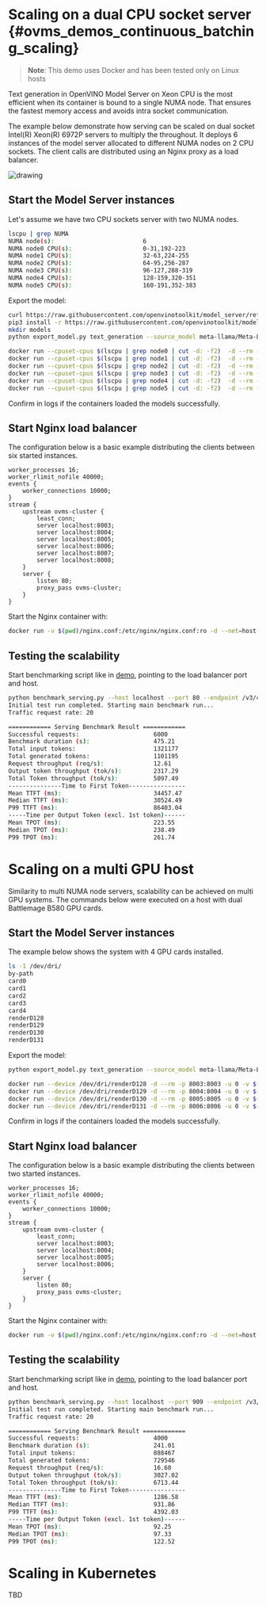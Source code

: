# Scaling on a dual CPU socket server {#ovms_demos_continuous_batching_scaling}

> **Note**: This demo uses Docker and has been tested only on Linux hosts

Text generation in OpenVINO Model Server on Xeon CPU is the most efficient when its container is bound to a single NUMA node. 
That ensures the fastest memory access and avoids intra socket communication.

The example below demonstrate how serving can be scaled on dual socket Intel(R) Xeon(R) 6972P servers to multiply the throughout. 
It deploys 6 instances of the model server allocated to different NUMA nodes on 2 CPU sockets. The client calls are distributed using an Nginx proxy as a load balancer.

![drawing](./loadbalancing.png)

## Start the Model Server instances

Let's assume we have two CPU sockets server with two NUMA nodes. 
```bash
lscpu | grep NUMA
NUMA node(s):                         6
NUMA node0 CPU(s):                    0-31,192-223
NUMA node1 CPU(s):                    32-63,224-255
NUMA node2 CPU(s):                    64-95,256-287
NUMA node3 CPU(s):                    96-127,288-319
NUMA node4 CPU(s):                    128-159,320-351
NUMA node5 CPU(s):                    160-191,352-383
```

Export the model:
```bash
curl https://raw.githubusercontent.com/openvinotoolkit/model_server/refs/heads/releases/2025/0/demos/common/export_models/export_model.py -o export_model.py
pip3 install -r https://raw.githubusercontent.com/openvinotoolkit/model_server/refs/heads/releases/2025/0/demos/common/export_models/requirements.txt
mkdir models
python export_model.py text_generation --source_model meta-llama/Meta-Llama-3-8B-Instruct --model Meta-Llama-3-8B-Instruct_FP16 --weight-format fp16 --model_repository_path models
```

```bash
docker run --cpuset-cpus $(lscpu | grep node0 | cut -d: -f2)  -d --rm -p 8003:8003 -v $(pwd)/models/Meta-Llama-3-8B-Instruct_FP16:/model:ro openvino/model_server:latest --rest_port 8003 --model_name meta-llama/Meta-Llama-3-8B-Instruct --model_path /model
docker run --cpuset-cpus $(lscpu | grep node1 | cut -d: -f2)  -d --rm -p 8004:8004 -v $(pwd)/models/Meta-Llama-3-8B-Instruct_FP16:/model:ro openvino/model_server:latest --rest_port 8004 --model_name meta-llama/Meta-Llama-3-8B-Instruct --model_path /model
docker run --cpuset-cpus $(lscpu | grep node2 | cut -d: -f2)  -d --rm -p 8005:8005 -v $(pwd)/models/Meta-Llama-3-8B-Instruct_FP16:/model:ro openvino/model_server:latest --rest_port 8005 --model_name meta-llama/Meta-Llama-3-8B-Instruct --model_path /model
docker run --cpuset-cpus $(lscpu | grep node3 | cut -d: -f2)  -d --rm -p 8006:8006 -v $(pwd)/models/Meta-Llama-3-8B-Instruct_FP16:/model:ro openvino/model_server:latest --rest_port 8006 --model_name meta-llama/Meta-Llama-3-8B-Instruct --model_path /model
docker run --cpuset-cpus $(lscpu | grep node4 | cut -d: -f2)  -d --rm -p 8007:8007 -v $(pwd)/models/Meta-Llama-3-8B-Instruct_FP16:/model:ro openvino/model_server:latest --rest_port 8007 --model_name meta-llama/Meta-Llama-3-8B-Instruct --model_path /model
docker run --cpuset-cpus $(lscpu | grep node5 | cut -d: -f2)  -d --rm -p 8008:8008 -v $(pwd)/models/Meta-Llama-3-8B-Instruct_FP16:/model:ro openvino/model_server:latest --rest_port 8008 --model_name meta-llama/Meta-Llama-3-8B-Instruct --model_path /model
```
Confirm in logs if the containers loaded the models successfully.

## Start Nginx load balancer

The configuration below is a basic example distributing the clients between six started instances.
```
worker_processes 16;
worker_rlimit_nofile 40000;
events {
    worker_connections 10000;
}
stream {
    upstream ovms-cluster {
        least_conn;
        server localhost:8003;
        server localhost:8004;
        server localhost:8005;
        server localhost:8006;
        server localhost:8007;
        server localhost:8008;
    }
    server {
        listen 80;
        proxy_pass ovms-cluster;
    }
}

```
Start the Nginx container with: 
```bash
docker run -v $(pwd)/nginx.conf:/etc/nginx/nginx.conf:ro -d --net=host -p 80:80 nginx
```

## Testing the scalability

Start benchmarking script like in [demo](../README.md), pointing to the load balancer port and host.
```bash
python benchmark_serving.py --host localhost --port 80 --endpoint /v3/chat/completions --backend openai-chat --model meta-llama/Meta-Llama-3-8B-Instruct --dataset-path ShareGPT_V3_unfiltered_cleaned_split.json --num-prompts 6000 --request-rate 20
Initial test run completed. Starting main benchmark run...
Traffic request rate: 20

============ Serving Benchmark Result ============
Successful requests:                     6000
Benchmark duration (s):                  475.21
Total input tokens:                      1321177
Total generated tokens:                  1101195
Request throughput (req/s):              12.61
Output token throughput (tok/s):         2317.29
Total Token throughput (tok/s):          5097.49
---------------Time to First Token----------------
Mean TTFT (ms):                          34457.47
Median TTFT (ms):                        30524.49
P99 TTFT (ms):                           86403.04
-----Time per Output Token (excl. 1st token)------
Mean TPOT (ms):                          223.55
Median TPOT (ms):                        238.49
P99 TPOT (ms):                           261.74
```

# Scaling on a multi GPU host

Similarity to multi NUMA node servers, scalability can be achieved on multi GPU systems. The commands below were executed on a host with dual Battlemage B580 GPU cards.

## Start the Model Server instances

The example below shows the system with 4 GPU cards installed. 
```bash
ls -1 /dev/dri/
by-path
card0
card1
card2
card3
card4
renderD128
renderD129
renderD130
renderD131
```

Export the model:
```bash
python export_model.py text_generation --source_model meta-llama/Meta-Llama-3-8B-Instruct --model Meta-Llama-3-8B-Instruct_INT4 --weight-format int4 --model_repository_path models --target_device GPU --cache 4
```

```bash
docker run --device /dev/dri/renderD128 -d --rm -p 8003:8003 -u 0 -v $(pwd)/models/Meta-Llama-3-8B-Instruct_INT4:/model:ro openvino/model_server:latest --rest_port 8003 --model_name meta-llama/Meta-Llama-3-8B-Instruct --model_path /model
docker run --device /dev/dri/renderD129 -d --rm -p 8004:8004 -u 0 -v $(pwd)/models/Meta-Llama-3-8B-Instruct_INT4:/model:ro openvino/model_server:latest --rest_port 8004 --model_name meta-llama/Meta-Llama-3-8B-Instruct --model_path /model
docker run --device /dev/dri/renderD130 -d --rm -p 8005:8005 -u 0 -v $(pwd)/models/Meta-Llama-3-8B-Instruct_INT4:/model:ro openvino/model_server:latest --rest_port 8005 --model_name meta-llama/Meta-Llama-3-8B-Instruct --model_path /model
docker run --device /dev/dri/renderD131 -d --rm -p 8006:8006 -u 0 -v $(pwd)/models/Meta-Llama-3-8B-Instruct_INT4:/model:ro openvino/model_server:latest --rest_port 8006 --model_name meta-llama/Meta-Llama-3-8B-Instruct --model_path /model
```
Confirm in logs if the containers loaded the models successfully.

## Start Nginx load balancer

The configuration below is a basic example distributing the clients between two started instances.
```
worker_processes 16;
worker_rlimit_nofile 40000;
events {
    worker_connections 10000;
}
stream {
    upstream ovms-cluster {
        least_conn;
        server localhost:8003;
        server localhost:8004;
        server localhost:8005;
        server localhost:8006;        
    }
    server {
        listen 80;
        proxy_pass ovms-cluster;
    }
}

```
Start the Nginx container with: 
```bash
docker run -v $(pwd)/nginx.conf:/etc/nginx/nginx.conf:ro -d --net=host -p 80:80 nginx
```

## Testing the scalability

Start benchmarking script like in [demo](../README.md), pointing to the load balancer port and host.
```bash
python benchmark_serving.py --host localhost --port 909 --endpoint /v3/chat/completions --backend openai-chat --model meta-llama/Meta-Llama-3-8B-Instruct --dataset-path ShareGPT_V3_unfiltered_cleaned_split.json --num-prompts 4000 --request-rate 20
Initial test run completed. Starting main benchmark run...
Traffic request rate: 20

============ Serving Benchmark Result ============
Successful requests:                     4000
Benchmark duration (s):                  241.01
Total input tokens:                      888467
Total generated tokens:                  729546
Request throughput (req/s):              16.60
Output token throughput (tok/s):         3027.02
Total Token throughput (tok/s):          6713.44
---------------Time to First Token----------------
Mean TTFT (ms):                          1286.58
Median TTFT (ms):                        931.86
P99 TTFT (ms):                           4392.03
-----Time per Output Token (excl. 1st token)------
Mean TPOT (ms):                          92.25
Median TPOT (ms):                        97.33
P99 TPOT (ms):                           122.52
```


# Scaling in Kubernetes

TBD

